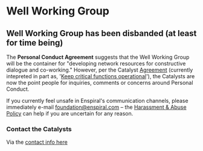 # Well Working Group

## Well Working Group has been disbanded (at least for time being)

The **Personal Conduct Agreement** suggests that the Well Working Group will be the container for "developing network resources for constructive dialogue and co-working." However, per the Catalyst [Agreement](../agreements/catalyst.md) (currently intepreted in part as, '[Keep critical functions operational](https://docs.google.com/document/d/1_38ZaDk7QO2RZFc7ZyMbQURG2zNb31tmq16198bsaKE/edit?usp=sharing)'), the Catalysts are now the point people for inquiries, comments or concerns around Personal Conduct.

If you currently feel unsafe in Enspiral's communication channels, please immediately e-mail foundation@enspiral.com – the [Harassment & Abuse Policy](../agreements/harassment_and_abuse.md) can help if you are uncertain for any reason.

### Contact the Catalysts

Via the [contact info here](../catalysts.md/#contact-us)
